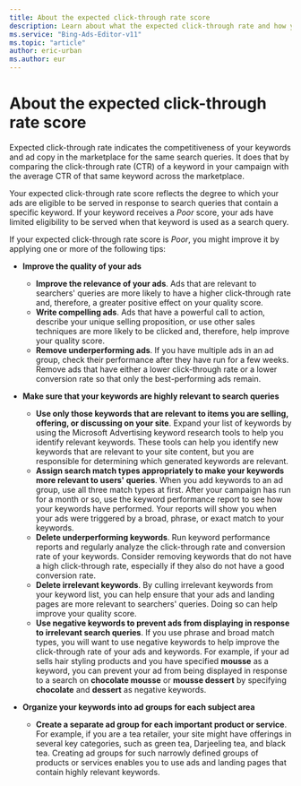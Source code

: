 ```yaml
---
title: About the expected click-through rate score
description: Learn about what the expected click-through rate and how you can use Microsoft Advertising Editor to improve it.
ms.service: "Bing-Ads-Editor-v11"
ms.topic: "article"
author: eric-urban
ms.author: eur
---
```


# About the expected click-through rate score

Expected click-through rate indicates the competitiveness of your keywords and ad copy in the marketplace for the same search queries. It does that by comparing the click-through rate (CTR) of a keyword in your campaign with the average CTR of that same keyword across the marketplace.

Your expected click-through rate score reflects the degree to which your ads are eligible to be served in response to search queries that contain a specific keyword. If your keyword receives a *Poor* score, your ads have limited eligibility to be served when that keyword is used as a search query.

If your expected click-through rate score is *Poor*, you might improve it by applying one or more of the following tips:
- **Improve the quality of your ads**
  - **Improve the relevance of your ads**. Ads that are relevant to searchers' queries are more likely to have a higher click-through rate and, therefore, a greater positive effect on your quality score.
  - **Write compelling ads**. Ads that have a powerful call to action, describe your unique selling proposition, or use other sales techniques are more likely to be clicked and, therefore, help improve your quality score.
  - **Remove underperforming ads**. If you have multiple ads in an ad group, check their performance after they have run for a few weeks. Remove ads that have either a lower click-through rate or a lower conversion rate so that only the best-performing ads remain.

- **Make sure that your keywords are highly relevant to search queries**
  - **Use only those keywords that are relevant to items you are selling, offering, or discussing on your site**. Expand your list of keywords by using the Microsoft Advertising keyword research tools to help you identify relevant keywords. These tools can help you identify new keywords that are relevant to your site content, but you are responsible for determining which generated keywords are relevant.
  - **Assign search match types appropriately to make your keywords more relevant to users' queries**. When you add keywords to an ad group, use all three match types at first. After your campaign has run for a month or so, use the keyword performance report to see how your keywords have performed. Your reports will show you when your ads were triggered by a broad, phrase, or exact match to your keywords.
  - **Delete underperforming keywords**. Run keyword performance reports and regularly analyze the click-through rate and conversion rate of your keywords. Consider removing keywords that do not have a high click-through rate, especially if they also do not have a good conversion rate.
  - **Delete irrelevant keywords**. By culling irrelevant keywords from your keyword list, you can help ensure that your ads and landing pages are more relevant to searchers' queries. Doing so can help improve your quality score.
  - **Use negative keywords to prevent ads from displaying in response to irrelevant search queries**. If you use phrase and broad match types, you will want to use negative keywords to help improve the click-through rate of your ads and keywords. For example, if your ad sells hair styling products and you have specified **mousse** as a keyword, you can prevent your ad from being displayed in response to a search on **chocolate mousse** or **mousse dessert** by specifying **chocolate** and **dessert** as negative keywords.

- **Organize your keywords into ad groups for each subject area**
  - **Create a separate ad group for each important product or service**. For example, if you are a tea retailer, your site might have offerings in several key categories, such as green tea, Darjeeling tea, and black tea. Creating ad groups for such narrowly defined groups of products or services enables you to use ads and landing pages that contain highly relevant keywords.


